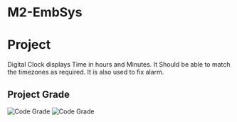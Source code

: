 # M2-EmbSys

# Project
Digital Clock displays Time in hours and Minutes. It Should be able to match the timezones as required. It is also used to fix alarm.

## Project Grade 
![Code Grade](https://api.codiga.io/project/31591/score/svg)
![Code Grade](https://api.codiga.io/project/31591/status/svg)
